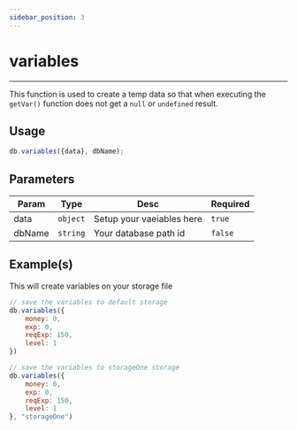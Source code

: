 ```yaml
--- 
sidebar_position: 3
--- 
```


# variables
---
This function is used to create a temp data so that when executing the `getVar()` function does not get a `null` or `undefined` result.

## Usage
```js
db.variables({data}, dbName);
```

## Parameters
| Param | Type | Desc | Required |
|---|---|---|---|
| data | `object` | Setup your vaeiables here | `true` |
| dbName | `string` | Your database path id | `false` |

## Example(s)
This will create variables on your storage file
```js title="index.js"
// save the variables to default storage
db.variables({
	money: 0,
	exp: 0,
	reqExp: 150,
	level: 1
})

// save the variables to storageOne storage
db.variables({
	money: 0,
	exp: 0,
	reqExp: 150,
	level: 1
}, "storageOne")
```